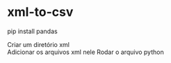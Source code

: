 # xml-to-csv

pip install pandas
  
Criar um diretório xml  
Adicionar os arquivos xml nele
Rodar o arquivo python 
